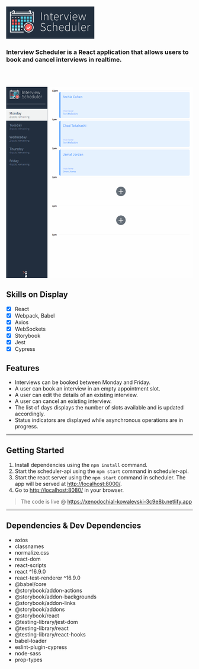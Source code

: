 !["Interview Scheduler Logo"](docs/inerview_logo.PNG)

### Interview Scheduler is a React application that allows users to book and cancel interviews in realtime.

<br>
<br>

!["Scheduler gif"](docs/scheduler.gif)

## Skills on Display

- [x] React
- [x] Webpack, Babel
- [x] Axios
- [x] WebSockets
- [x] Storybook
- [x] Jest
- [x] Cypress

## Features

- Interviews can be booked between Monday and Friday.
- A user can book an interview in an empty appointment slot.
- A user can edit the details of an existing interview.
- A user can cancel an existing interview.
- The list of days displays the number of slots available and is updated accordingly.
- Status indicators are displayed while asynchronous operations are in progress.

---

## Getting Started

1. Install dependencies using the `npm install` command.
2. Start the scheduler-api using the `npm start` command in scheduler-api.
3. Start the react server using the `npm start` command in scheduler. The app will be served at <http://localhost:8000/>.
4. Go to <http://localhost:8080/> in your browser.

> The code is live @ https://xenodochial-kowalevski-3c9e8b.netlify.app

---

## Dependencies & Dev Dependencies

- axios
- classnames
- normalize.css
- react-dom
- react-scripts
- react ^16.9.0
- react-test-renderer ^16.9.0
- @babel/core
- @storybook/addon-actions
- @storybook/addon-backgrounds
- @storybook/addon-links
- @storybook/addons
- @storybook/react
- @testing-library/jest-dom
- @testing-library/react
- @testing-library/react-hooks
- babel-loader
- eslint-plugin-cypress
- node-sass
- prop-types
